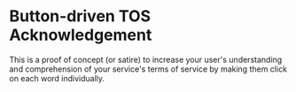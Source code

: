# Button-driven TOS Acknowledgement

This is a proof of concept (or satire) to increase your user's understanding and comprehension of your service's terms of service by making them click on each word individually.
